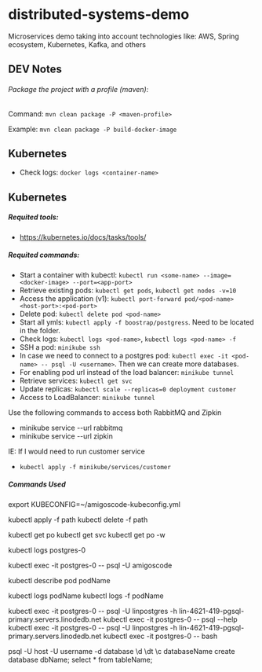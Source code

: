 # distributed-systems-demo
Microservices demo taking into account technologies like: AWS, Spring ecosystem, Kubernetes, Kafka, and others

## DEV Notes
###### Package the project with a profile (maven):
Command: `mvn clean package -P <maven-profile>`

Example: `mvn clean package -P build-docker-image`

## Kubernetes
- Check logs: `docker logs <container-name>`

## Kubernetes
##### Requited tools:
- https://kubernetes.io/docs/tasks/tools/

##### Requited commands:
- Start a container with kubectl: `kubectl run <some-name> --image=<docker-image> --port=<app-port>`
- Retrieve existing pods: `kubectl get pods`, `kubectl get nodes -v=10`
- Access the application (v1): `kubectl port-forward pod/<pod-name> <host-port>:<pod-port>`
- Delete pod: `kubectl delete pod <pod-name>`
- Start all ymls: `kubectl apply -f boostrap/postgress`. Need to be located in the folder.
- Check logs: `kubectl logs <pod-name>`, `kubectl logs <pod-name> -f`
- SSH a pod: `minikube ssh`
- In case we need to connect to a postgres pod: `kubectl exec -it <pod-name> -- psql -U <username>`. Then we can create more databases.
- For enabling pod url instead of the load balancer: `minikube tunnel`
- Retrieve services: `kubectl get svc`
- Update replicas: `kubectl scale --replicas=0 deployment customer`
- Access to LoadBalancer: `minikube tunnel`

Use the following commands to access both RabbitMQ and Zipkin
- minikube service --url rabbitmq
- minikube service --url zipkin

IE: If I would need to run customer service
- `kubectl apply -f minikube/services/customer`


##### Commands Used

export KUBECONFIG=~/amigoscode-kubeconfig.yml

kubectl apply -f path
kubectl delete -f path

kubectl get po
kubectl get svc
kubectl get po -w

kubectl logs postgres-0

kubectl exec -it postgres-0 -- psql -U amigoscode

kubectl describe pod podName

kubectl logs podName
kubectl logs -f podName

kubectl exec -it postgres-0 -- psql -U linpostgres -h lin-4621-419-pgsql-primary.servers.linodedb.net
kubectl exec -it postgres-0 -- psql --help
kubectl exec -it postgres-0 -- psql -U linpostgres -h lin-4621-419-pgsql-primary.servers.linodedb.net
kubectl exec -it postgres-0 -- bash

psql -U host -U username -d database
\d
\dt
\c databaseName
create database dbName;
select * from tableName;


